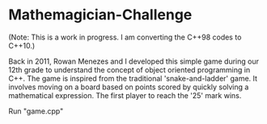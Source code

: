 # Mathemagician-Challenge

(Note: This is a work in progress. I am converting the C++98 codes to C++10.)

Back in 2011, Rowan Menezes and I developed this simple game during our 12th grade to understand the concept of object oriented programming in C++. The game is inspired from the traditional 'snake-and-ladder' game. It involves moving on a board based on points scored by quickly solving a mathematical expression. The first player to reach the '25' mark wins.

Run "game.cpp"
